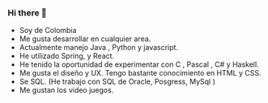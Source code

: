 ### Hi there 👋

<!--
**AriasAEnima/AriasAEnima** is a ✨ _special_ ✨ repository because its `README.md` (this file) appears on your GitHub profile.-->


- Soy de Colombia
- Me gusta desarrollar en cualquier area.
- Actualmente manejo Java , Python y javascript.
- He utilizado Spring, y React.
- He tenido la oportunidad de experimentar con C , Pascal , C# y Haskell.
- Me gusta el diseño y UX. Tengo bastante conocimiento en HTML y CSS.
- Se SQL. (He trabajo con SQL de Oracle, Posgress, MySql )
- Me gustan los video juegos.


